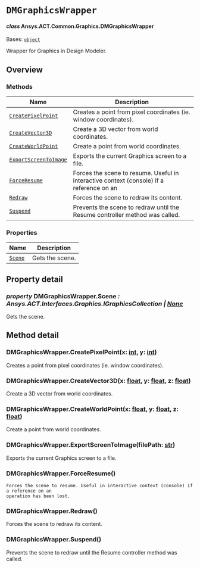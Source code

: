 # `DMGraphicsWrapper`

<a id="ansys.mechanical.stubs.v242.Ansys.ACT.Common.Graphics.DMGraphicsWrapper"></a>

#### *class* Ansys.ACT.Common.Graphics.DMGraphicsWrapper

Bases: [`object`](https://docs.python.org/3/library/functions.html#object)

Wrapper for Graphics in Design Modeler.

<!-- !! processed by numpydoc !! -->

<a id="overview"></a>

## Overview

### Methods

| Name | Description |
|-----------------------------------------------------------------|------------------------------------------------------------------------------------------|
| [`CreatePixelPoint`](#DMGraphicsWrapper.CreatePixelPoint)       | Creates a point from pixel coordinates (ie. window coordinates).                         |
| [`CreateVector3D`](#DMGraphicsWrapper.CreateVector3D)           | Create a 3D vector from world coordinates.                                               |
| [`CreateWorldPoint`](#DMGraphicsWrapper.CreateWorldPoint)       | Create a point from world coordinates.                                                   |
| [`ExportScreenToImage`](#DMGraphicsWrapper.ExportScreenToImage) | Exports the current Graphics screen to a file.                                           |
| [`ForceResume`](#DMGraphicsWrapper.ForceResume)                 | Forces the scene to resume. Useful in interactive context (console) if a reference on an |
| [`Redraw`](#DMGraphicsWrapper.Redraw)                           | Forces the scene to redraw its content.                                                  |
| [`Suspend`](#DMGraphicsWrapper.Suspend)                         | Prevents the scene to redraw until the Resume controller method was called.              |

### Properties

| Name | Description |
|---------------------------------------|-------------------|
| [`Scene`](#DMGraphicsWrapper.Scene)   | Gets the scene.   |

<a id="property-detail"></a>

## Property detail

<a id="DMGraphicsWrapper.Scene"></a>

### *property* DMGraphicsWrapper.Scene *: Ansys.ACT.Interfaces.Graphics.IGraphicsCollection | [None](https://docs.python.org/3/library/constants.html#None)*

Gets the scene.

<!-- !! processed by numpydoc !! -->

<a id="method-detail"></a>

## Method detail

<a id="DMGraphicsWrapper.CreatePixelPoint"></a>

### DMGraphicsWrapper.CreatePixelPoint(x: [int](https://docs.python.org/3/library/functions.html#int), y: [int](https://docs.python.org/3/library/functions.html#int))

Creates a point from pixel coordinates (ie. window coordinates).

<!-- !! processed by numpydoc !! -->

<a id="DMGraphicsWrapper.CreateVector3D"></a>

### DMGraphicsWrapper.CreateVector3D(x: [float](https://docs.python.org/3/library/functions.html#float), y: [float](https://docs.python.org/3/library/functions.html#float), z: [float](https://docs.python.org/3/library/functions.html#float))

Create a 3D vector from world coordinates.

<!-- !! processed by numpydoc !! -->

<a id="DMGraphicsWrapper.CreateWorldPoint"></a>

### DMGraphicsWrapper.CreateWorldPoint(x: [float](https://docs.python.org/3/library/functions.html#float), y: [float](https://docs.python.org/3/library/functions.html#float), z: [float](https://docs.python.org/3/library/functions.html#float))

Create a point from world coordinates.

<!-- !! processed by numpydoc !! -->

<a id="DMGraphicsWrapper.ExportScreenToImage"></a>

### DMGraphicsWrapper.ExportScreenToImage(filePath: [str](https://docs.python.org/3/library/stdtypes.html#str))

Exports the current Graphics screen to a file.

<!-- !! processed by numpydoc !! -->

<a id="DMGraphicsWrapper.ForceResume"></a>

### DMGraphicsWrapper.ForceResume()

```text
Forces the scene to resume. Useful in interactive context (console) if a reference on an
operation has been lost.
```

<!-- !! processed by numpydoc !! -->

<a id="DMGraphicsWrapper.Redraw"></a>

### DMGraphicsWrapper.Redraw()

Forces the scene to redraw its content.

<!-- !! processed by numpydoc !! -->

<a id="DMGraphicsWrapper.Suspend"></a>

### DMGraphicsWrapper.Suspend()

Prevents the scene to redraw until the Resume controller method was called.

<!-- !! processed by numpydoc !! -->

